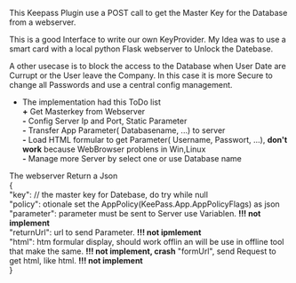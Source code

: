 This Keepass Plugin use a POST call to get the Master Key for the Database from a webserver.

This is a good Interface to write our own KeyProvider. My Idea was to use a smart card with a local python Flask webserver to Unlock the Datebase.

A other usecase is to block the access to the Database when User Date are Currupt or the User leave the Company. In this case it is more Secure to change all Passwords and use a central config management.

* The implementation had this ToDo list  
**+** Get Masterkey from Webserver  
**-** Config Server Ip and Port, Static Parameter  
**-** Transfer App Parameter( Databasename, ...) to server  
**-** Load HTML formular to get Parameter( Username, Passwort, ...), **don't work** because WebBrowser problens in Win,Linux  
**-** Manage more Server by select one or use Database name  

The webserver Return a Json  
{  
"key": // the master key for Datebase, do try while null  
"policy": otionale set the AppPolicy(KeePass.App.AppPolicyFlags) as json  
"parameter": parameter must be sent to Server use Variablen. **!!! not implement**  
"returnUrl": url to send Parameter. **!!! not ipmlement**  
"html": htm formular display, should work offlin an will be use in offline tool that make the same. **!!! not implement, crash** 
"formUrl", send Request to get html, like html. **!!! not implement**  
}  
